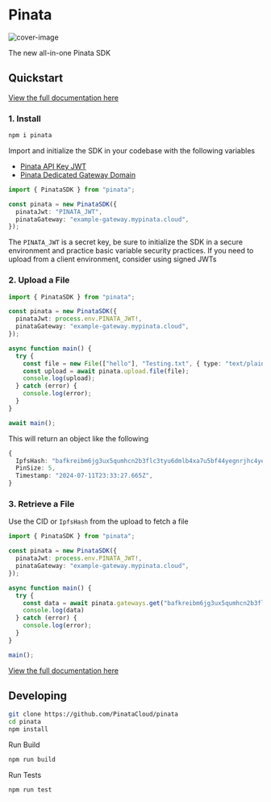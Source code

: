# Pinata

![cover-image](https://docs.mypinata.cloud/ipfs/bafkreidv5iptnieh6eijei7enqc4mdhxpte3ries23heqf7s2hu3gdu6ru)

The new all-in-one Pinata SDK

## Quickstart

[View the full documentation here](https://docs.pinata.cloud/sdk-beta/getting-started)

### 1. Install

```bash
npm i pinata
```

Import and initialize the SDK in your codebase with the following variables
- [Pinata API Key JWT](https://docs.pinata.cloud/account-management/api-keys)
- [Pinata Dedicated Gateway Domain](https://docs.pinata.cloud/gateways/dedicated-ipfs-gateways)

```typescript
import { PinataSDK } from "pinata";

const pinata = new PinataSDK({
  pinataJwt: "PINATA_JWT",
  pinataGateway: "example-gateway.mypinata.cloud",
});
```

<Note>The `PINATA_JWT` is a secret key, be sure to initialize the SDK in a secure environment and practice basic variable security practices. If you need to upload from a client environment, consider using signed JWTs</Note>

### 2. Upload a File

```typescript
import { PinataSDK } from "pinata";

const pinata = new PinataSDK({
  pinataJwt: process.env.PINATA_JWT!,
  pinataGateway: "example-gateway.mypinata.cloud",
});

async function main() {
  try {
    const file = new File(["hello"], "Testing.txt", { type: "text/plain" });
    const upload = await pinata.upload.file(file);
    console.log(upload);
  } catch (error) {
    console.log(error);
  }
}

await main();
```

This will return an object like the following

```typescript
{
  IpfsHash: "bafkreibm6jg3ux5qumhcn2b3flc3tyu6dmlb4xa7u5bf44yegnrjhc4yeq",
  PinSize: 5,
  Timestamp: "2024-07-11T23:33:27.665Z",
}
```

### 3. Retrieve a File

Use the CID or `IpfsHash` from the upload to fetch a file

```typescript
import { PinataSDK } from "pinata";

const pinata = new PinataSDK({
  pinataJwt: process.env.PINATA_JWT!,
  pinataGateway: "example-gateway.mypinata.cloud",
});

async function main() {
  try {
    const data = await pinata.gateways.get("bafkreibm6jg3ux5qumhcn2b3flc3tyu6dmlb4xa7u5bf44yegnrjhc4yeq");
    console.log(data)
  } catch (error) {
    console.log(error);
  }
}

main();
```

[View the full documentation here](https://docs.pinata.cloud/sdk-beta/getting-started)

## Developing

```bash
git clone https://github.com/PinataCloud/pinata
cd pinata
npm install
```

Run Build
```bash
npm run build
```

Run Tests
```bash
npm run test
```
